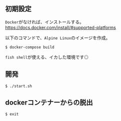 ## 初期設定

`Docker`がなければ、インストールする。  
https://docs.docker.com/install/#supported-platforms

以下のコマンドで、`Alpine Linux`のイメージを作成。

```console
$ docker-compose build
```

`fish shell`が使える、イカした環境です◎

## 開発

```console
$ ./start.sh
```

## dockerコンテナーからの脱出

```console
$ exit
```